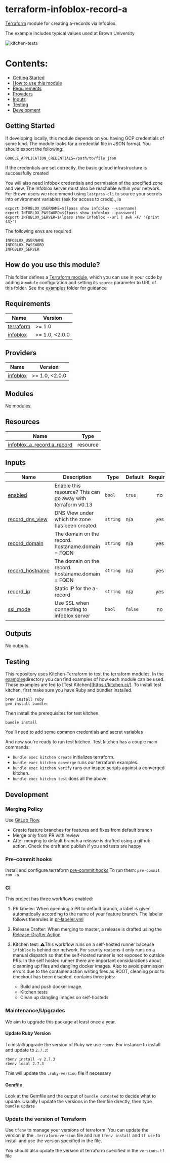 # terraform-infoblox-record-a

[Terraform](https://www.terraform.io/) module for creating a-records via Infoblox.

The example includes typical values used at Brown University

<!-- update badge link below for your repo! -->
![kitchen-tests](https://github.com/BrownUniversity/terraform-infoblox-record-a/workflows/kitchen-tests/badge.svg)


# Contents:

- [Getting Started](#getting-started)
- [How to use this module](#how-to-use-this-module)
- [Requirements](#requirements)
- [Providers](#providers)
- [Inputs](#inputs)
- [Testing](#testing)
- [Development](#development)


## Getting Started

If developing locally, this module depends on you having GCP credentials of some kind. The module looks for a credential file in JSON format. You should export the following:

```
GOOGLE_APPLICATION_CREDENTIALS=/path/to/file.json
```
If the credentials are set correctly, the basic gcloud infrastructure is successfully created

You will also need Infobox credentials and permission of the specified zone and view. The Infoblox server must also be reachable within your network.
For Brown users we recommend using `lastpass-cli` to source your secrets into environment variables (ask for access to creds)., ie

```
export INFOBLOX_USERNAME=$(lpass show infoblox --username)
export INFOBLOX_PASSWORD=$(lpass show infoblox --password)
export INFOBLOX_SERVER=$(lpass show infoblox --url | awk -F/ '{print $3}')
```

The following envs are required

```
INFOBLOX_USERNAME
INFOBLOX_PASSWORD
INFOBLOX_SERVER
```


## How do you use this module?

This folder defines a [Terraform module](https://www.terraform.io/docs/modules/usage.html), which you can use in your
code by adding a `module` configuration and setting its `source` parameter to URL of this folder. See the [examples](/examples) folder for guidance

<!-- BEGINNING OF PRE-COMMIT-TERRAFORM DOCS HOOK -->
## Requirements

| Name | Version |
|------|---------|
| <a name="requirement_terraform"></a> [terraform](#requirement\_terraform) | >= 1.0 |
| <a name="requirement_infoblox"></a> [infoblox](#requirement\_infoblox) | >= 1.0, <2.0.0 |

## Providers

| Name | Version |
|------|---------|
| <a name="provider_infoblox"></a> [infoblox](#provider\_infoblox) | >= 1.0, <2.0.0 |

## Modules

No modules.

## Resources

| Name | Type |
|------|------|
| [infoblox_a_record.a_record](https://registry.terraform.io/providers/infobloxopen/infoblox/latest/docs/resources/a_record) | resource |

## Inputs

| Name | Description | Type | Default | Required |
|------|-------------|------|---------|:--------:|
| <a name="input_enabled"></a> [enabled](#input\_enabled) | Enable this resource? This can go away with terraform v0.13 | `bool` | `true` | no |
| <a name="input_record_dns_view"></a> [record\_dns\_view](#input\_record\_dns\_view) | DNS View under which the zone has been created. | `string` | n/a | yes |
| <a name="input_record_domain"></a> [record\_domain](#input\_record\_domain) | The domain on the record. hostaname.domain = FQDN | `string` | n/a | yes |
| <a name="input_record_hostname"></a> [record\_hostname](#input\_record\_hostname) | The domain on the record. hostaname.domain = FQDN | `string` | n/a | yes |
| <a name="input_record_ip"></a> [record\_ip](#input\_record\_ip) | Static IP for the a-record | `string` | n/a | yes |
| <a name="input_ssl_mode"></a> [ssl\_mode](#input\_ssl\_mode) | Use SSL when connecting to infoblox server | `bool` | `false` | no |

## Outputs

No outputs.
<!-- END OF PRE-COMMIT-TERRAFORM DOCS HOOK -->


## Testing

This repository uses Kitchen-Terraform to test the terraform modules. In the [examples](/examples)directory you can find examples of how each module can be used. Those examples are fed to [Test Kitchen][https://kitchen.ci/]. To install test kitchen, first make sure you have Ruby and bundler installed.

```
brew install ruby
gem install bundler
```

Then install the prerequisites for test kitchen.

```
bundle install
```

You'll need to add some common credentials and secret variables

And now you're ready to run test kitchen. Test kitchen has a couple main commands:

- `bundle exec kitchen create` initializes terraform.
- `bundle exec kitchen converge` runs our terraform examples.
- `bundle exec kitchen verify` runs our inspec scripts against a converged kitchen.
- `bundle exec kitchen test` does all the above.


## Development

### Merging Policy
Use [GitLab Flow](https://docs.gitlab.com/ee/topics/gitlab_flow.html#production-branch-with-gitlab-flow).

* Create feature branches for features and fixes from default branch
* Merge only from PR with review
* After merging to default branch a release is drafted using a github action. Check the draft and publish if you and tests are happy

### Pre-commit hooks
Install and configure terraform [pre-commit hooks](https://github.com/antonbabenko/pre-commit-terraform)
To run them: `pre-commit run -a`

### CI
This project has three workflows enabled:

1. PR labeler: When openning a PR to default branch, a label is given automatically according to the name of your feature branch. The labeler follows thenrules in [pr-labeler.yml](.github/pr-labeler.yml)

2. Release Drafter: When merging to master, a release is drafted using the [Release-Drafter Action](https://github.com/marketplace/actions/release-drafter)

3. Kitchen test: ⚠️This workflow runs on a self-hosted runner baceuse `infoblox` is behind our network. For scurity reasons it only runs on a manual dispatch so that the self-hosted runner is not exposed to outside PRs. In the self hosted runner there are important considarations about cleanning up files and dangling docker images. Also to avoid permission errors due to the container action writing files as ROOT, cleaning prior to checkout has been disabled. contains three jobs:
    
    * Build and push docker image. 
    * Kitchen tests
    * Clean up dangling images on self-hosteds

### Maintenance/Upgrades

We aim to upgrade this package at least once a year.

#### Update Ruby Version
To install/upgrade the version of Ruby we use `rbenv`. For instance to install and update to `2.7.3`:

```
rbenv install -v 2.7.3
rbenv local 2.7.3
```

This will update the `.ruby-version` file if necessary

#### Gemfile

Look at the Gemfile and the output of `bundle outdated` to decide what to update. Usually I update the versions in the Gemfile directly, then type `bundle update`

### Update the version of Terraform

Use `tfenv` to manage your versions of terraform. You can update the version in the `.terraform-version` file and run `tfenv install` and `tf use` to install and use the version specified in the file.

You should also update the version of terraform specified in the `versions.tf` file
